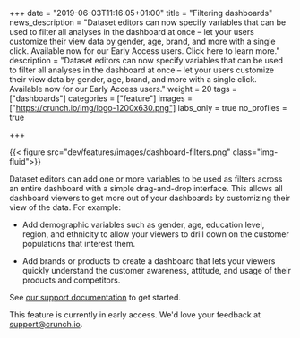 +++
date = "2019-06-03T11:16:05+01:00"
title = "Filtering dashboards"
news_description = "Dataset editors can now specify variables that can be used to filter all analyses in the dashboard at once – let your users customize their view data by gender, age, brand, and more with a single click. Available now for our Early Access users. Click here to learn more."
description = "Dataset editors can now specify variables that can be used to filter all analyses in the dashboard at once – let your users customize their view data by gender, age, brand, and more with a single click. Available now for our Early Access users."
weight = 20
tags = ["dashboards"]
categories = ["feature"]
images = ["https://crunch.io/img/logo-1200x630.png"]
labs_only = true
no_profiles = true

+++

{{< figure src="dev/features/images/dashboard-filters.png" class="img-fluid">}}

Dataset editors can add one or more variables to be used as filters across an entire dashboard with a simple drag-and-drop interface. This allows all dashboard viewers to get more out of your dashboards by customizing their view of the data. For example:

* Add demographic variables such as gender, age, education level, region, and ethnicity to allow your viewers to drill down on the customer populations that interest them.

* Add brands or products to create a dashboard that lets your viewers quickly understand the customer awareness, attitude, and usage of their products and competitors.

See [our support documentation](http://support.crunch.io/articles/ckEAdgji/How-to-apply-filters-to-a-dataset-dashboard) to get started.

This feature is currently in early access. We'd love your feedback at support@crunch.io.
